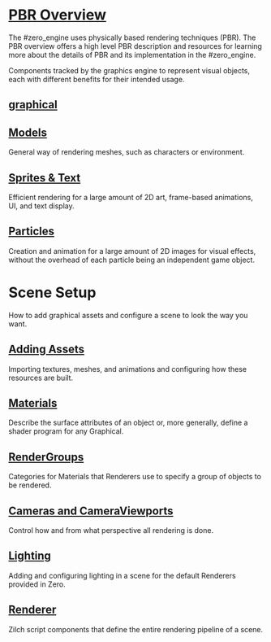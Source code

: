
 # [ PBR Overview](https://github.com/zeroengineteam/ZeroDocs/blob/master/zero_editor_documentation/zeromanual/graphics/physically_based_rendering.markdown)
The #zero_engine uses physically based rendering techniques (PBR). The PBR overview offers a high level PBR description and resources for learning more about the details of PBR and its implementation in the #zero_engine.

Components tracked by the graphics engine to represent visual objects, each with different benefits for their intended usage.

 ## [graphical](https://github.com/zeroengineteam/ZeroDocs/blob/master/zero_editor_documentation/zeromanual/graphics/graphical.markdown)

 ## [Models](https://github.com/zeroengineteam/ZeroDocs/blob/master/zero_editor_documentation/ZeroManual/Graphics/Models.markdown)
General way of rendering meshes, such as characters or environment.

 ## [Sprites & Text](https://github.com/zeroengineteam/ZeroDocs/blob/master/zero_editor_documentation/ZeroManual/Graphics/Sprites.markdown)
Efficient rendering for a large amount of 2D art, frame-based animations, UI, and text display.

 ## [Particles](https://github.com/zeroengineteam/ZeroDocs/blob/master/zero_editor_documentation/zeromanual/graphics/Particles.markdown)
Creation and animation for a large amount of 2D images for visual effects, without the overhead of each particle being an independent game object.

 # Scene Setup
How to add graphical assets and configure a scene to look the way you want.

 ## [Adding Assets](https://github.com/zeroengineteam/ZeroDocs/blob/master/zero_editor_documentation/zeromanual/graphics/adding_assets.markdown)
Importing textures, meshes, and animations and configuring how these resources are built.

 ## [Materials](https://github.com/zeroengineteam/ZeroDocs/blob/master/zero_editor_documentation/ZeroManual/Graphics/Materials.markdown)
Describe the surface attributes of an object or, more generally, define a shader program for any Graphical.

 ## [RenderGroups](https://github.com/zeroengineteam/ZeroDocs/blob/master/zero_editor_documentation/zeromanual/graphics/rendergroups.markdown)
Categories for Materials that Renderers use to specify a group of objects to be rendered.

 ## [Cameras and CameraViewports](https://github.com/zeroengineteam/ZeroDocs/blob/master/zero_editor_documentation/ZeroManual/Graphics/CamerasViewportsRenderers.markdown)
Control how and from what perspective all rendering is done.

 ## [Lighting](https://github.com/zeroengineteam/ZeroDocs/blob/master/zero_editor_documentation/ZeroManual/Graphics/Lighting.markdown)
Adding and configuring lighting in a scene for the default Renderers provided in Zero.

 ## [Renderer](https://github.com/zeroengineteam/ZeroDocs/blob/master/zero_editor_documentation/zeromanual/graphics/renderer.markdown)
Zilch script components that define the entire rendering pipeline of a scene.
 

 